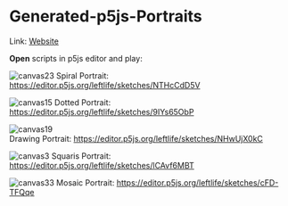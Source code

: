 # Generated-p5js-Portraits

Link: [Website]( https://stihilus.github.io/lomz/generated_p5js_portraits.html)

**Open** scripts in p5js editor and play:

![canvas23](https://user-images.githubusercontent.com/20823082/67036075-3bba8000-f11b-11e9-9844-d14c3c435895.png)
Spiral Portrait: https://editor.p5js.org/leftlife/sketches/NTHcCdD5V

![canvas15](https://user-images.githubusercontent.com/20823082/67036212-7cb29480-f11b-11e9-9756-3696aed5418d.png)
Dotted Portrait: https://editor.p5js.org/leftlife/sketches/9IYs65ObP

![canvas19](https://user-images.githubusercontent.com/20823082/67036267-9522af00-f11b-11e9-87d3-6872f20fbc8f.png) <br>
Drawing Portrait: https://editor.p5js.org/leftlife/sketches/NHwUjX0kC

![canvas3](https://user-images.githubusercontent.com/20823082/67036360-c4d1b700-f11b-11e9-8222-c87fc6548188.png)
Squaris Portrait: https://editor.p5js.org/leftlife/sketches/lCAvf6MBT

![canvas33](https://user-images.githubusercontent.com/20823082/67036305-a7045200-f11b-11e9-9843-573926b6b49a.png)
Mosaic Portrait: https://editor.p5js.org/leftlife/sketches/cFD-TFQqe
